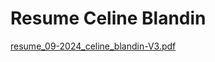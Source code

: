 # Resume Celine Blandin
[resume_09-2024_celine_blandin-V3.pdf](https://github.com/user-attachments/files/17106517/resume_09-2024_celine_blandin.pdf)

